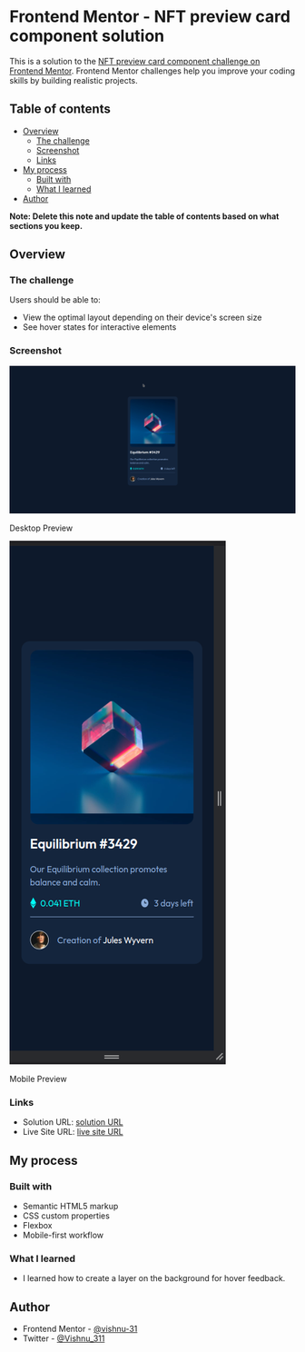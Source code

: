 # Frontend Mentor - NFT preview card component solution

This is a solution to the [NFT preview card component challenge on Frontend Mentor](https://www.frontendmentor.io/challenges/nft-preview-card-component-SbdUL_w0U). Frontend Mentor challenges help you improve your coding skills by building realistic projects. 

## Table of contents

- [Overview](#overview)
  - [The challenge](#the-challenge)
  - [Screenshot](#screenshot)
  - [Links](#links)
- [My process](#my-process)
  - [Built with](#built-with)
  - [What I learned](#what-i-learned)
- [Author](#author)


**Note: Delete this note and update the table of contents based on what sections you keep.**

## Overview

### The challenge

Users should be able to:

- View the optimal layout depending on their device's screen size
- See hover states for interactive elements

### Screenshot

![](./screenshot-desktop.png)

Desktop Preview

![](./screenshot-mobile.png)

Mobile Preview



### Links

- Solution URL: [solution URL ](https://github.com/vishnu-31/frontend-mentor-projects/tree/main/nft-preview-card-component-main)
- Live Site URL: [live site URL ](https://vishnu-31.github.io/frontend-mentor-projects/nft-preview-card-component-main/)


## My process

### Built with

- Semantic HTML5 markup
- CSS custom properties
- Flexbox
- Mobile-first workflow

### What I learned

- I learned how to create a layer on the background for hover feedback.


## Author

- Frontend Mentor - [@vishnu-31](https://www.frontendmentor.io/profile/vishnu-31)
- Twitter - [@Vishnu_311](https://twitter.com/Vishnu_311)
